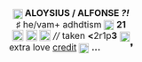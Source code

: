 <div style="text-align:center"><span style="font-size:12pt"><b><img alt="" height="20" src="https://i.imgur.com/geMgiRl.gif" style="height:auto; vertical-align:middle; width:18px" width="20" />&nbsp;ALOYSIUS / ALFONSE&nbsp;<i>?!</i></b><br />
<span style="font-family:georgia; text-align:center">♯</span>&nbsp;he/vam+ adhdtism&nbsp;<img alt="" height="20" src="https://i.imgur.com/LAfsMJ2.gif" style="height:auto; vertical-align:middle; width:18px" width="20" />&nbsp;<b>21</b><br />
<img alt="" height="27" src="https://i.postimg.cc/jSHDWkt4/Untitled512-20220917095323.png" style="font-size:12pt; height:20px; margin-top:-3px; text-align:center; vertical-align:middle; width:20px" width="27" />&nbsp;<img alt="" height="27" src="https://i.postimg.cc/PqZnfBHd/Untitled512-20220917093726.png" style="font-size:12pt; height:20px; margin-top:-3px; text-align:center; vertical-align:middle; width:20px" width="27" />&nbsp;<img alt="" height="27" src="https://i.postimg.cc/Rqrcm6LS/Untitled512-20220917100652.png" style="font-size:12pt; height:20px; margin-top:-3px; text-align:center; vertical-align:middle; width:20px" width="27" />&nbsp;<i>// </i>taken&nbsp;<b>&lt;</b>2r1p<b>3</b>&nbsp;<img alt="" height="20" src="https://i.imgur.com/eKxCnci.gif" style="height:auto; vertical-align:middle; width:18px" width="20" /><br />
extra love&nbsp;<a href="https://www.quotev.com/kleenexbox">credit</a>&nbsp;<img alt="" height="20" src="https://i.imgur.com/nzPhwZk.gif" style="height:auto; vertical-align:middle; width:18px" width="20" />&nbsp;<b>...</b>&nbsp;<a href="www.youtube-nocookie.com/embed/KvaxYUfGHnk"><img src="https://i.imgur.com/Qhrvq1Y.png" width="40" height="10" border="0"></a>
&nbsp;<b><span style="font-family:arial">❜</span></b></span></div>
